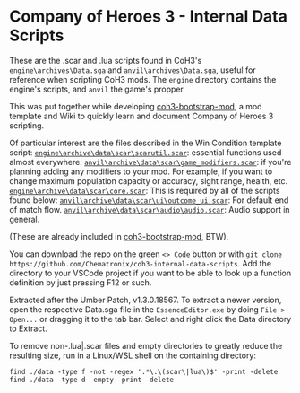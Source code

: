# Company of Heroes 3 - Internal Data Scripts

These are the .scar and .lua scripts found in CoH3's `engine\archives\Data.sga` and `anvil\archives\Data.sga`, useful for reference when scripting CoH3 mods.  The `engine` directory contains the engine's scripts, and `anvil` the game's propper.

This was put together while developing [coh3-bootstrap-mod](https://github.com/Chematronix/coh3-bootstrap-mod), a mod template and Wiki to quickly learn and document Company of Heroes 3 scripting.

Of particular interest are the files described in the Win Condition template script:
[`engine\archive\data\scar\scarutil.scar`](engine/archive/data/scar/scarutil.scar): essential functions used almost everywhere.
[`anvil\archive\data\scar\game_modifiers.scar`](anvil/archive/data/scar/game_modifiers.scar): if you're planning adding any modifiers to your mod. For example, if you want to change maximum population capacity or accuracy, sight range, health, etc.
[`engine\archive\data\scar\core.scar`](engine/archive/data/scar/core.scar): This is required by all of the scripts found below:
[`anvil\archive\data\scar\ui\outcome_ui.scar`](anvil/archive/data/scar/ui/outcome_ui.scar): For default end of match flow.
[`anvil\archive\data\scar\audio\audio.scar`](anvil/archive/data/scar/audio/audio.scar): Audio support in general.

(These are already included in [coh3-bootstrap-mod](https://github.com/Chematronix/coh3-bootstrap-mod), BTW).

You can download the repo on the green `<> Code` button or with `git clone https://github.com/Chematronix/coh3-internal-data-scripts`. Add the directory to your VSCode project if you want to be able to look up a function definition by just pressing F12 or such.

Extracted after the Umber Patch, v1.3.0.18567.  To extract a newer version, open the respective Data.sga file in the `EssenceEditor.exe` by doing `File > Open...` or dragging it to the tab bar.  Select and right click the Data directory to Extract.

To remove non-.lua|.scar files and empty directories to greatly reduce the resulting size, run in a Linux/WSL shell on the containing directory:
```
find ./data -type f -not -regex '.*\.\(scar\|lua\)$' -print -delete
find ./data -type d -empty -print -delete
```